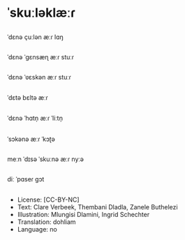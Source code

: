 # ˈskuːləklæːɾ

##
ˈdɛnə çuːlən æːɾ lɑŋ

##
ˈdɛnə ˈgɛnsæɳ æːɾ stuːɾ

##
ˈdɛnə ˈʋɛskən æːɾ stuːɾ

##
ˈdɛtə bɛltə æːɾ

##
ˈdɛnə ˈhɑtn̩ æːɾ ˈliːtn̩

##
ˈsɔkənə æːɾ ˈkɔʈə

##
meːn ˈdɪsə ˈskuːnə æːɾ nyːə

##
diː ˈpɑseɾ gɔt

##
* License: [CC-BY-NC]
* Text: Clare Verbeek, Thembani Dladla, Zanele Buthelezi
* Illustration: Mlungisi Dlamini, Ingrid Schechter
* Translation: dohliam
* Language: no
